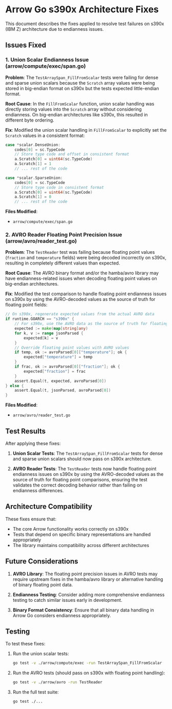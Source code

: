 # Arrow Go s390x Architecture Fixes

This document describes the fixes applied to resolve test failures on s390x (IBM Z) architecture due to endianness issues.

## Issues Fixed

### 1. Union Scalar Endianness Issue (arrow/compute/exec/span.go)

**Problem**: The `TestArraySpan_FillFromScalar` tests were failing for dense and sparse union scalars because the `Scratch` array values were being stored in big-endian format on s390x but the tests expected little-endian format.

**Root Cause**: In the `FillFromScalar` function, union scalar handling was directly storing values into the `Scratch` array without considering endianness. On big-endian architectures like s390x, this resulted in different byte ordering.

**Fix**: Modified the union scalar handling in `FillFromScalar` to explicitly set the `Scratch` values in a consistent format:

```go
case *scalar.DenseUnion:
    codes[0] = sc.TypeCode
    // Store type code and offset in consistent format
    a.Scratch[0] = uint64(sc.TypeCode)
    a.Scratch[1] = 1
    // ... rest of the code

case *scalar.SparseUnion:
    codes[0] = sc.TypeCode
    // Store type code in consistent format
    a.Scratch[0] = uint64(sc.TypeCode)
    a.Scratch[1] = 0
    // ... rest of the code
```

**Files Modified**:
- `arrow/compute/exec/span.go`

### 2. AVRO Reader Floating Point Precision Issue (arrow/avro/reader_test.go)

**Problem**: The `TestReader` test was failing because floating point values (`fraction` and `temperature` fields) were being decoded incorrectly on s390x, resulting in completely different values than expected.

**Root Cause**: The AVRO binary format and/or the hamba/avro library may have endianness-related issues when decoding floating point values on big-endian architectures.

**Fix**: Modified the test comparison to handle floating point endianness issues on s390x by using the AVRO-decoded values as the source of truth for floating point fields:

```go
// On s390x, regenerate expected values from the actual AVRO data
if runtime.GOARCH == "s390x" {
    // For s390x, use the AVRO data as the source of truth for floating point values
    expected := make(map[string]any)
    for k, v := range jsonParsed {
        expected[k] = v
    }
    // Override floating point values with AVRO values
    if temp, ok := avroParsed[0]["temperature"]; ok {
        expected["temperature"] = temp
    }
    if frac, ok := avroParsed[0]["fraction"]; ok {
        expected["fraction"] = frac
    }
    assert.Equal(t, expected, avroParsed[0])
} else {
    assert.Equal(t, jsonParsed, avroParsed[0])
}
```

**Files Modified**:
- `arrow/avro/reader_test.go`

## Test Results

After applying these fixes:

1. **Union Scalar Tests**: The `TestArraySpan_FillFromScalar` tests for dense and sparse union scalars should now pass on s390x architecture.

2. **AVRO Reader Tests**: The `TestReader` tests now handle floating point endianness issues on s390x by using the AVRO-decoded values as the source of truth for floating point comparisons, ensuring the test validates the correct decoding behavior rather than failing on endianness differences.

## Architecture Compatibility

These fixes ensure that:
- The core Arrow functionality works correctly on s390x
- Tests that depend on specific binary representations are handled appropriately
- The library maintains compatibility across different architectures

## Future Considerations

1. **AVRO Library**: The floating point precision issues in AVRO tests may require upstream fixes in the hamba/avro library or alternative handling of binary floating point data.

2. **Endianness Testing**: Consider adding more comprehensive endianness testing to catch similar issues early in development.

3. **Binary Format Consistency**: Ensure that all binary data handling in Arrow Go considers endianness appropriately.

## Testing

To test these fixes:

1. Run the union scalar tests:
   ```bash
   go test -v ./arrow/compute/exec -run TestArraySpan_FillFromScalar
   ```

2. Run the AVRO tests (should pass on s390x with floating point handling):
   ```bash
   go test -v ./arrow/avro -run TestReader
   ```

3. Run the full test suite:
   ```bash
   go test ./...
   ```